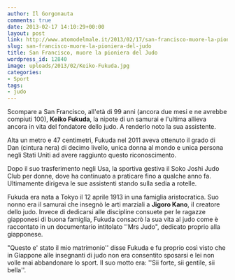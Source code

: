 ```yaml
---
author: Il Gorgonauta
comments: true
date: 2013-02-17 14:10:29+00:00
layout: post
link: http://www.atomodelmale.it/2013/02/17/san-francisco-muore-la-pioniera-del-judo/
slug: san-francisco-muore-la-pioniera-del-judo
title: San Francisco, muore la pioniera del Judo
wordpress_id: 12840
image: uploads/2013/02/Keiko-Fukuda.jpg
categories:
- Sport
tags:
- judo
---
```



Scompare a San Francisco, all'età di 99 anni (ancora due mesi e ne avrebbe compiuti 100), **Keiko Fukuda**, la nipote di un samurai e l'ultima allieva ancora in vita del fondatore dello judo. A renderlo noto la sua assistente.

Alta un metro e 47 centimetri, Fukuda nel 2011 aveva ottenuto il grado di Dan (cintura nera) di decimo livello, unica donna al mondo e unica persona negli Stati Uniti ad avere raggiunto questo riconoscimento.

Dopo il suo trasferimento negli Usa, la sportiva gestiva il Soko Joshi Judo Club per donne, dove ha continuato a praticare fino a qualche anno fa. Ultimamente dirigeva le sue assistenti stando sulla sedia a rotelle.

Fukuda era nata a Tokyo il 12 aprile 1913 in una famiglia aristocratica. Suo nonno era il samurai che insegnò le arti marziali a **Jigoro Kano**, il creatore dello judo. Invece di dedicarsi alle discipline consuete per le ragazze giapponesi di buona famiglia, Fukuda consacrò la sua vita al judo come è raccontato in un documentario intitolato ''Mrs Judo", dedicato proprio alla giapponese.

"Questo e' stato il mio matrimonio'' disse Fukuda e fu proprio così visto che in Giappone alle insegnanti di judo non era consentito sposarsi e lei non volle mai abbandonare lo sport. Il suo motto era: ''Sii forte, sii gentile, sii bella''.
